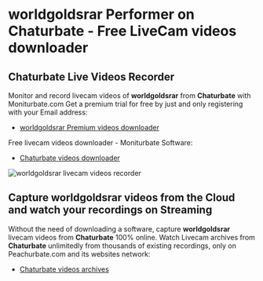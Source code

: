 # worldgoldsrar Performer on Chaturbate - Free LiveCam videos downloader

## Chaturbate Live Videos Recorder

Monitor and record livecam videos of **worldgoldsrar** from **Chaturbate** with Moniturbate.com
Get a premium trial for free by just and only registering with your Email address:
* [worldgoldsrar Premium videos downloader](https://moniturbate.com/request-demo-licence-key.html)

Free livecam videos downloader - Moniturbate Software:
* [Chaturbate videos downloader](https://moniturbate.com/moniturbate-download-software.html)

![worldgoldsrar livecam videos recorder](https://peachurnet.com/templates/moniturbate-software.png)


## Capture worldgoldsrar videos from the Cloud and watch your recordings on Streaming

Without the need of downloading a software, capture **worldgoldsrar** livecam videos from **Chaturbate** 100% online.
Watch Livecam archives from **Chaturbate** unlimitedly from thousands of existing recordings, only on Peachurbate.com and its websites network:
* [Chaturbate videos archives](https://peachurnet.com/)